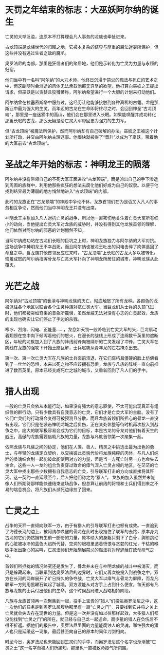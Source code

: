 # 天罚之年结束的标志：大巫妖阿尔纳的诞生
  亡灵的大举泛滥，连原本不打算理会凡人事务的龙族也牵扯进来。

  古龙顶端是龙族世代的归眠之地，它被本复杂的结界与厚重的魔法迷雾所保护，但这些并没有逃过生者之敌的魔爪。

  奥罗法尼的南部，那里是狂信者们的聚居地，他们是示转化为亡灵为力量与永恒的归宿。

  他们当中有一名叫“阿尔纳”的大咒术师，他终日沉浸于禁忌的魔法与死亡的艺术之中，但这副随时会消逝的肉体无法承载他那无穷尽的欲望，他打算向巫妖之王提出请求，但巫妖是以贪婪且狡猾著称，阿尔纳希望进行一个大胆的计划来打动他们。

  阿尔纳曾在拉塞密斯塔中服务过，这经历让他能够接触到各种真稀的古籍。龙是那斯亚中最为强大的生灵，而年迈的古龙在生命即将终尽之时，会回到神圣“古龙顶端”，那里是一座迷雾中的高山，他们会在那里进入长眠。如果能唤醒并成功转化那里长眠的古龙，那么无疑是给亡灵大军带回更为强力的生力军。

  但“古龙顶端”被魔法所保护，然而阿尔纳却有自己破解的办法。巫妖之王被这个计划所打动，并交由阿尔纳主理这事。他很快就被得了“晋升”以成为了巫妖，带着他的大军前去“古龙顶端”。

# 圣战之年开始的标志：神明龙王的陨落
  阿尔纳并没有带领自己的不死大军正面进攻“古龙顶端”，而是派出自己的手下渗透到周围的族群中，利用他那些疯狂的想法去腐化他们好成为自己的奴隶。以便于他找到结界最为薄弱的地方悄然地进入“古龙顶端”的内部。
  
  此时的龙族正在“古龙顶端”的神殿中争论不休，龙族首领们在为是否加入凡人的事务相互争论，然而他们当中神明龙王并没有出席。
  
  神明龙王主张加入凡人对抗亡灵的战争，所以他一直密切地关注着亡灵大军所有细小的动向，当他提出亡灵大军对龙族的威胁时，并没有得到其他龙族首领的理解，他们依然对阿尔纳的邪恶的计划懵然不知。
  
  当阿尔纳成功站在古龙们长眠的巨坑之上时，神明龙族独力与阿尔纳的大军对抗。这场战争中神明龙王不幸战死，而且阿尔纳也被龙王吐出的闪电击碎了肉体逃回了命盒之中。当龙族其他首领反应过来时，“古龙顶端”上长眠的古龙大多以被转化。恼羞成怒的阿尔纳指挥骨龙与亡灵大军扑向了神明龙所居住的城市，神明龙族从此覆灭。

# 光芒之战
  阿尔纳对“古龙顶端”的亵渎与神明龙族的灭亡，彻底触怒了所有龙种。各颜色的龙被派往各个地区以联合各个生灵种族对抗亡灵大军。当巨龙们从士兵的头顶飞过时，他们都被突如奇来的景象所震慑，虽然龙威无法对没有心志的亡灵起效，龙族的出现也确实让它们停止了手边的杀戮。
  
  寒冰、烈焰、闪电、正能量……，龙息如天罚一般降临到亡灵大军的头，巨龙扇动着翅膀在空中向下倾泻着他们的怒火，在漫长的战线上形成了连绵数千英里的遮断区，年轻的龙族加入到了凡族的阵线前锋向被隔断的亡灵发起了冲锋，亡灵大军在防线在龙族的强攻下开始土崩瓦解，士兵趁势从青年龙的左右掩杀出去。
  
  第一次、第一次亡灵大军在凡族的士兵面前溃退，在它们腐朽且僵硬的脸上仿佛看到了一丝丝的恐惧，本来以死之物不应该拥有恐惧。龙族与凡族的阵线一直向前推进了数百英里，原本已经变成死亡之城的城市，又重新回到了凡人们的手中。

# 猎人出现
  一般的亡灵只会依从本能行动，如果没有强大的意志驱使，不太可能出现真正有组织性的群行动。只有少数具有自我意志的亡灵，它们才是亡灵大军的主脑。没有了它们亡灵们的行动将会变得可被预测且分散。而且龙族首领们所担心的骨龙一直没有出现，它们只是在袭击神明龙城之后负伤，正在某处休整等待时机再次投入到战争之中，庞大的联军极容易会成为它们的目标，本是古龙的骨龙对他们有着天生的威压，高傲的龙族需要借助凡族的力量，龙族与凡族首领第一次聚集一起。
  
  依照龙族与凡族之间的协定，他们在人类、兽人、精灵之中挑选出最为出色的勇士，与年轻的龙族定立契约，以交换彼此灵魂代价将龙族纯粹的肉体，与凡人们纯粹的灵魂结合到一起能彼此能使用对方的力量，但是当一方死亡时另一方也会失去生命。这些一人一龙的组合负责穿过致命的瘴气深入亡灵占领的地区，在茫茫的亡灵大军中找出那些少数拥有自我意志的亡灵，引导联军打击的方向或直接将其歼灭。这一契约一直延续至今，后人把他们称之为“猎人”。
龙族的加入虽然并未能像人们所期待那样能快速结束这场战争，但总算让前线的将领和士兵们得到来之不易的喘息机会，将凡族们从濒死边缘拉了回来。

# 亡灵之土
  战争的天秤一直倾向联军一方，由于有猎人的引导联军打击也额有成效。一直追到了海德长河的边上，被阿纳尔唤醒的骨龙在此时出现挡住了联军的去路，原本身为古龙的它们仍然拥有生前一部份的力量，原本硕大的身躯只剩下了白骨，胸前跳动的心脏被冰冷的蓝色火焰所代替，空洞的眼框里透着愤恨与贪婪的红光，干枯的喉咙中发出撕心的尖叫，亡灵法师们开始施展禁忌的魔法将对岸遮蔽在致命瘴气之中。

  首领们所担扰的情况终究还是发生了，骨龙并未在与神明龙族的战斗中被消灭，而只是躲藏起来，当联军到达奥罗法尼的边界时，它们又再次被投入到战争之中。双方在长河的两岸展开了旷日持久的争夺战，亡灵大军以瘴气与骨龙为屏障，而龙凡联军一方则用黑曜石筑起了城墙，双方没能从对方手上占到什么便宜，每天都有凡族与龙族的士兵付出他们的生命，这个时候战局进入战略相持阶段。
  
  凡族与龙族首领再一次聚集到一起，投手上宝贵的“猎人”们投进奥罗法尼之中，这一次他们的任务是到奥罗法尼腹地那里有一扇“亡灵之门”，只要找到它并将之关上亡灵就会失去存在现世的力量。但是这一次并没有如以往那样起效，大多猎人们都没能找到“亡灵之门”的所在，就已经与自己龙一起送命，而少量的猎人在负伤后不得不折返。据他们的报告中，奥罗法尼里面的力量能腐蚀人的灵魂，哪怕强大的猎人也只是延缓这一现象，最后甚至向自己的原本的同伴刀剑相向。

  时至今日，奥罗法尼也未能回到生灵们的手中，而奥罗法尼这个名字也渐渐被“亡灵之土”这一名字而被人们所熟知，那里也一直被致命瘴气所包围。
